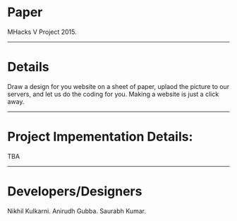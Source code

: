 # Paper
MHacks V Project 2015.

-------------------------------
# Details
Draw a design for you website on a sheet of paper, uplaod the picture to our servers, and let us do the coding for you. Making a website is just a click away. 

-------------------------------
# Project Impementation Details:
TBA

-------------------------------
# Developers/Designers
Nikhil Kulkarni. Anirudh Gubba. Saurabh Kumar.

